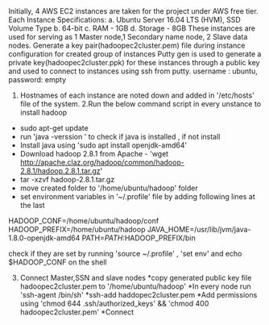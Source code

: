 ##
Initially, 4 AWS EC2 instances are taken for the project under AWS free tier.
Each Instance Specifications: 
a.	Ubuntu Server 16.04 LTS (HVM), SSD Volume Type
b.	64-bit
c.	 RAM - 1GB
d.	Storage - 8GB
These instances are used for serving as 1 Master node,1 Secondary name node, 2 Slave data nodes.
Generate a key pair(hadoopec2cluster.pem) file during instance configuration for created group of instances 
Putty gen is used to generate a private key(hadoopec2cluster.ppk) for these instances through a public key and used to connect to instances using ssh from putty.
username : ubuntu, password: empty
1. Hostnames of each instance are noted down and added in '/etc/hosts' file of the system.
2.Run the below command script in every unstance to install hadoop
  * sudo apt-get update
  * run 'java -verssion ' to check if java is installed , if not install
  * Install java using 'sudo apt install openjdk-amd64'
  * Download hadoop 2.8.1 from Apache - 'wget http://apache.claz.org/hadoop/common/hadoop-2.8.1/hadoop.2.8.1.tar.gz'
  * tar -xzvf hadoop-2.8.1.tar.gz
  * move created folder to '/home/ubuntu/hadoop' folder
  * set environment variables in '~/.profile' file by adding following lines at the last
   
   HADOOP_CONF=/home/ubuntu/hadoop/conf
   HADOOP_PREFIX=/home/ubuntu/hadoop
   JAVA_HOME=/usr/lib/jvm/java-1.8.0-openjdk-amd64
   PATH=$PATH:$HADOOP_PREFIX/bin
   
   check if they are set by running 'source ~/.profile' , 'set env' and echo $HADOOP_CONF on the shell
 
 3. Connect Master,SSN and slave nodes
   *copy generated public key file hadoopec2cluster.pem to '/home/ubuntu/hadoop'
   *In every node run 'ssh-agent /bin/sh'
   *ssh-add haddopec2cluster.pem
   *Add permissions using 'chmod 644 .ssh/authorized_keys' && 'chmod 400 hadoopec2cluster.pem'
   *Connect 

    
  

